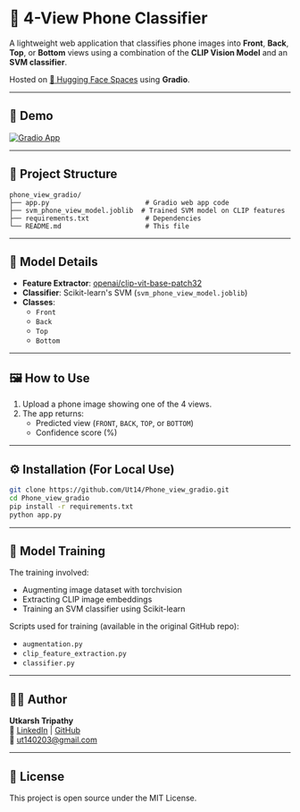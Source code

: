 # 📱 4-View Phone Classifier

A lightweight web application that classifies phone images into **Front**, **Back**, **Top**, or **Bottom** views using a combination of the **CLIP Vision Model** and an **SVM classifier**.

Hosted on [🤗 Hugging Face Spaces](https://huggingface.co/spaces/Ut14/Phone_view_classfier) using **Gradio**.

---

## 🚀 Demo

[![Gradio App](https://img.shields.io/badge/Live%20Demo-Huggingface-blue?logo=huggingface)](https://huggingface.co/spaces/Ut14/Phone_view_classfier)

---

## 📂 Project Structure

```
phone_view_gradio/
├── app.py                        # Gradio web app code
├── svm_phone_view_model.joblib  # Trained SVM model on CLIP features
├── requirements.txt              # Dependencies
└── README.md                     # This file
```

---

## 🧠 Model Details

- **Feature Extractor**: [openai/clip-vit-base-patch32](https://huggingface.co/openai/clip-vit-base-patch32)
- **Classifier**: Scikit-learn's SVM (`svm_phone_view_model.joblib`)
- **Classes**:
  - `Front`
  - `Back`
  - `Top`
  - `Bottom`

---

## 🖼️ How to Use

1. Upload a phone image showing one of the 4 views.
2. The app returns:
   - Predicted view (`FRONT`, `BACK`, `TOP`, or `BOTTOM`)
   - Confidence score (%)

---

## ⚙️ Installation (For Local Use)

```bash
git clone https://github.com/Ut14/Phone_view_gradio.git
cd Phone_view_gradio
pip install -r requirements.txt
python app.py
```

---

## 🧪 Model Training

The training involved:
- Augmenting image dataset with torchvision
- Extracting CLIP image embeddings
- Training an SVM classifier using Scikit-learn

Scripts used for training (available in the original GitHub repo):
- `augmentation.py`
- `clip_feature_extraction.py`
- `classifier.py`

---

## 🙋‍♂️ Author

**Utkarsh Tripathy**  
🔗 [LinkedIn](https://www.linkedin.com/in/utkarsh-tripathy/) | [GitHub](https://github.com/Ut14)  
📧 ut140203@gmail.com

---

## 📄 License

This project is open source under the MIT License.
